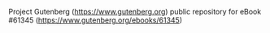 Project Gutenberg (https://www.gutenberg.org) public repository for
eBook #61345 (https://www.gutenberg.org/ebooks/61345)

